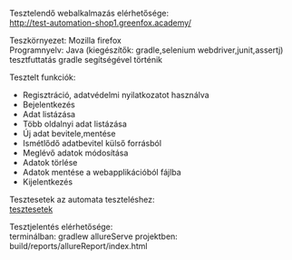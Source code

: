 Tesztelendő webalkalmazás elérhetősége:<br>
http://test-automation-shop1.greenfox.academy/

Teszkörnyezet: Mozilla firefox<br>
Programnyelv: Java (kiegészítők: gradle,selenium webdriver,junit,assertj)
tesztfuttatás gradle segítségével történik

Tesztelt funkciók:
- Regisztráció, adatvédelmi nyilatkozatot használva
- Bejelentkezés
- Adat listázása
- Több oldalnyi adat listázása
- Új adat bevitele,mentése
- Ismétlődő adatbevitel külső forrásból
- Meglévő adatok módosítása
- Adatok törlése
- Adatok mentése a webapplikációból fájlba
- Kijelentkezés

Tesztesetek az automata teszteléshez:<br>
<a href="https://drive.google.com/file/d/1luzG_1InTjkPGdTpRivkrEYIaCZ7Zo28/view?usp=sharing">tesztesetek</a>

Tesztjelentés elérhetősége:<br>
terminálban: gradlew allureServe
projektben: build/reports/allureReport/index.html 






